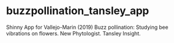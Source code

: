 # buzzpollination_tansley_app
Shinny App for Vallejo-Marin (2019) Buzz pollination: Studying bee vibrations on flowers. New Phytologist. Tansley Insight.
